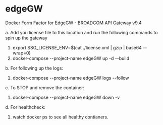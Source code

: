 # edgeGW
Docker Form Factor for EdgeGW - BROADCOM API Gateway v9.4

a. Add you license file to this location and run the following commands to spin up the gateway
  1. export SSG_LICENSE_ENV=$(cat ./license.xml | gzip | base64 --wrap=0)
  2. docker-compose --project-name edgeGW up -d --build 
  
  
b. For following up the logs:
  1. docker-compose --project-name edgeGW logs --follow 


c. To STOP and remove the container:
  1. docker-compose --project-name edgeGW down -v



d. For healthcheck:
  1. watch docker ps to see all healthy contianers.
